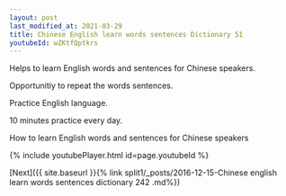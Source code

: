 ```yaml
---
layout: post
last_modified_at: 2021-03-29
title: Chinese English learn words sentences Dictionary 51 
youtubeId: wZKtfQptkrs
---
```

 
 
Helps to learn English words and sentences for Chinese speakers.

Opportunitiy to repeat the words sentences. 

Practice English language. 
 
10 minutes practice every day. 
 
How to learn English words and sentences for Chinese speakers 
 
{% include youtubePlayer.html id=page.youtubeId %}
 
 
[Next]({{ site.baseurl }}{% link  split1/_posts/2016-12-15-Chinese english learn words sentences dictionary 242 .md%})
 
